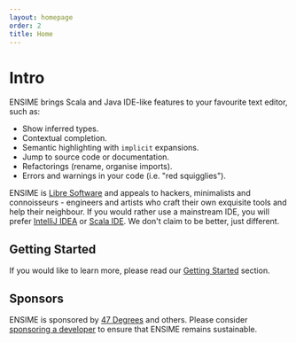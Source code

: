 ```yaml
---
layout: homepage
order: 2
title: Home
---
```


# Intro

ENSIME brings Scala and Java IDE-like features to your favourite text editor, such as:

- Show inferred types.
- Contextual completion.
- Semantic highlighting with `implicit` expansions.
- Jump to source code or documentation.
- Refactorings (rename, organise imports).
- Errors and warnings in your code (i.e. "red squigglies").

ENSIME is [Libre Software](https://www.gnu.org/philosophy/free-sw.en.html) and appeals to hackers, minimalists and connoisseurs - engineers and artists who craft their own exquisite tools and help their neighbour. If you would rather use a mainstream IDE, you will prefer [IntelliJ IDEA](https://www.jetbrains.com/help/idea/2016.1/creating-and-running-your-scala-application.html) or [Scala IDE](http://scala-ide.org/). We don't claim to be better, just different.

## Getting Started

If you would like to learn more, please read our [Getting Started](getting_started) section.

## Sponsors

ENSIME is sponsored by [47 Degrees](http://www.47deg.com/) and others. Please consider [sponsoring a developer](sponsor) to ensure that ENSIME remains sustainable.
